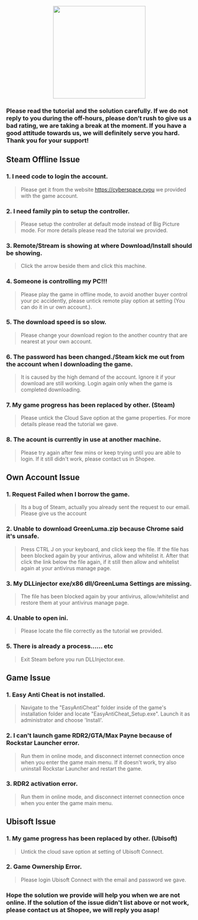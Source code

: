 <p align="center">
<img src="https://user-images.githubusercontent.com/91774682/135708227-fefb44fa-ae60-4d5b-8cdf-a68d30176e66.png" width="250" height="250">
</p>

### Please read the tutorial and the solution carefully. If we do not reply to you during the off-hours, please don’t rush to give us a bad rating, we are taking a break at the moment. If you have a good attitude towards us, we will definitely serve you hard. Thank you for your support!

## Steam Offline Issue
### 1. I need code to login the account.

> Please get it from the website https://cyberspace.cyou we provided with the game account.

### 2. I need family pin to setup the controller.

> Please setup the controller at default mode instead of Big Picture mode. For more details please read the tutorial we provided.

### 3. Remote/Stream is showing at where Download/Install should be showing.

> Click the arrow beside them and click this machine.

### 4. Someone is controlling my PC!!!

> Please play the game in offline mode, to avoid another buyer control your pc accidently, please untick remote play option at setting (You can do it in ur own account.).

### 5. The download speed is so slow.

> Please change your download region to the another country that are nearest at your own account.

### 6. The password has been changed./Steam kick me out from the account when I downloading the game.

> It is caused by the high demand of the account. Ignore it if your download are still working. Login again only when the game is completed downloading.

### 7. My game progress has been replaced by other. (Steam)

> Please untick the Cloud Save option at the game properties. For more details please read the tutorial we gave.

### 8. The acount is currently in use at another machine.

> Please try again after few mins or keep trying until you are able to login. If it still didn't work, please contact us in Shopee.

## Own Account Issue
### 1. Request Failed when I borrow the game.

> Its a bug of Steam, actually you already sent the request to our email. Please give us the account 

### 2. Unable to download GreenLuma.zip because Chrome said it's unsafe.

> Press CTRL J on your keyboard, and click keep the file. If the file has been blocked again by your antivirus, allow and whitelist it. After that click the link below the file again, if it still then allow and whitelist again at your antivirus manage page.

### 3. My DLLinjector exe/x86 dll/GreenLuma Settings are missing.

> The file has been blocked again by your antivirus, allow/whitelist and restore them at your antivirus manage page.

### 4. Unable to open ini.

> Please locate the file correctly as the tutorial we provided.

### 5. There is already a process...... etc

> Exit Steam before you run DLLInjector.exe.

## Game Issue
### 1. Easy Anti Cheat is not installed.

> Navigate to the "EasyAntiCheat" folder inside of the game's installation folder and locate "EasyAntiCheat_Setup.exe". Launch it as administrator and choose 'Install'.

### 2. I can't launch game RDR2/GTA/Max Payne because of Rockstar Launcher error.

> Run them in online mode, and disconnect internet connection once when you enter the game main menu. If it doesn't work, try also uninstall Rockstar Launcher and restart the game.

### 3. RDR2 activation error.

> Run them in online mode, and disconnect internet connection once when you enter the game main menu.

## Ubisoft Issue
### 1. My game progress has been replaced by other. (Ubisoft)

> Untick the cloud save option at setting of Ubisoft Connect.

### 2. Game Ownership Error.

> Please login Ubisoft Connect with the email and password we gave.


### Hope the solution we provide will help you when we are not online. If the solution of the issue didn't list above or not work, please contact us at Shopee, we will reply you asap!
